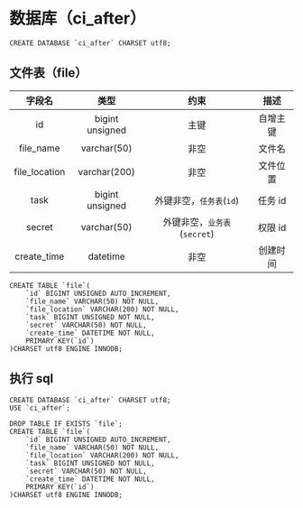 # 数据库（ci_after）

```mysql
CREATE DATABASE `ci_after` CHARSET utf8;
```

## 文件表（file）

|    字段名     |      类型       |             约束             |   描述   |
| :-----------: | :-------------: | :--------------------------: | :------: |
|      id       | bigint unsigned |             主键             | 自增主键 |
|   file_name   |   varchar(50)   |             非空             |  文件名  |
| file_location |  varchar(200)   |             非空             | 文件位置 |
|     task      | bigint unsigned |   外键非空，`任务表`(`id`)   | 任务 id  |
|    secret     |   varchar(50)   | 外键非空，`业务表`(`secret`) | 权限 id  |
|  create_time  |    datetime     |             非空             | 创建时间 |

```mysql
CREATE TABLE `file`(
	`id` BIGINT UNSIGNED AUTO_INCREMENT,
    `file_name` VARCHAR(50) NOT NULL,
    `file_location` VARCHAR(200) NOT NULL,
    `task` BIGINT UNSIGNED NOT NULL,
    `secret` VARCHAR(50) NOT NULL,
    `create_time` DATETIME NOT NULL,
    PRIMARY KEY(`id`)
)CHARSET utf8 ENGINE INNODB;
```

## 执行 sql

```mysql
CREATE DATABASE `ci_after` CHARSET utf8;
USE `ci_after`;

DROP TABLE IF EXISTS `file`;
CREATE TABLE `file`(
	`id` BIGINT UNSIGNED AUTO_INCREMENT,
    `file_name` VARCHAR(50) NOT NULL,
    `file_location` VARCHAR(200) NOT NULL,
    `task` BIGINT UNSIGNED NOT NULL,
    `secret` VARCHAR(50) NOT NULL,
    `create_time` DATETIME NOT NULL,
    PRIMARY KEY(`id`)
)CHARSET utf8 ENGINE INNODB;
```

